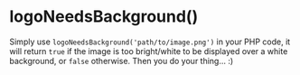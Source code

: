 # logoNeedsBackground()

Simply use `logoNeedsBackground('path/to/image.png')` in your PHP code, it will return `true` if the image is too bright/white to be displayed over a white background, or `false` otherwise. Then you do your thing... :)
